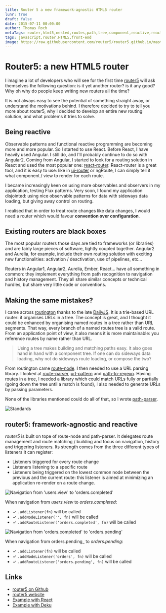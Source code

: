 ```yaml
---
title: Router 5 a new framework-agnostic HTML5 router
lunr: true
draft: false
date: 2015-07-11 00:00:00
author: Thomas Roch
metaTags: router,html5,nested,routes,path,tree,component,reactive,react,framework-agnostic
tags: javascript,router,HTML5,front-end
image: https://raw.githubusercontent.com/router5/router5.github.io/master/logo/r5_128.png
---
```


# Router5: a new HTML5 router

I imagine a lot of developers who will see for the first time [router5](http://router5.github.io) will ask themselves the following question:
is it yet another router? is it any good? Why oh why do people keep writing new routers all the time?

It is not always easy to see the potential of something straight away, or understand the motivations behind. I therefore decided
to try to tell you more about router5, why I decided to develop an entire new routing solution, and what problems it tries to solve.


## Being reactive

Observable patterns and functional reactive programming are becoming more and more popular. So I started to use React. Before React,
I have heavily used Angular. I still do, and I'll probably continue to do so with Angular2. Coming from Angular, I started to look
for a routing solution in React and used the most popular one: [react-router](https://github.com/rackt/react-router).
React-router is a great tool, and it is easy to use: like in [ui-router](https://github.com/angular-ui/ui-router) or ngRoute,
I can simply tell it what component / view to render for each route.

I became increasingly keen on using more observables and observers in my application, testing Flux patterns.
Very soon, I found my application disjointed: using nice observable patterns for data with sideways data loading,
but giving away control on routing.

I realised that in order to treat route changes like data changes, I would need a router which would favour __convention over
configuration__.


## Existing routers are black boxes

The most popular routers those days are tied to frameworks (or libraries) and are fairly large pieces of software, tightly coupled together.
Angular2 and Aurelia, for example, include their own routing solution with exciting new functionalities: activation / deactivation, use
of pipelines, etc...

Routers in Angular1, Angular2, Aurelia, Ember, React... have all something in common: they implement everything from path recognition
to navigation and history management. They all share similar concepts or technical hurdles, but share very little code or conventions.


## Making the same mistakes?

I came across [routington](https://github.com/pillarjs/routington) thanks to the late [DailyJS](http://dailyjs.com/).
It is a trie-based URL router: it organises URLs in a tree. The concept is great, and I thought it could be enhanced by organising
named routes in a tree rather than URL segments. That way, every branch of a named routes tree is a valid route.
From an application point of view, it also means it is more maintainable: you reference routes by name rather
than URL.

> Using a tree makes building and matching paths easy. It also goes hand in hand with a component tree. If one can do sideways data loading,
  why not do sideways route loading, or compose the two?

From routington came [route-node](https://github.com/troch/router5). I then needed to use a URL parsing library. I looked at
[route-parser](https://github.com/rcs/route-parser), [url-pattern](https://github.com/snd/url-pattern) and
[path-to-regexp](https://github.com/pillarjs/path-to-regexp). Having routes in a tree, I needed a library which could match
URLs fully or partially (going down the tree until a match is found), I also needed to generate URLs by passing parameters.

None of the libraries mentioned could do all of that, so I wrote [path-parser](https://github.com/troch/path-parser).

![Standards](https://imgs.xkcd.com/comics/standards.png)

## router5: framework-agnostic and reactive

_router5_ is built on tope of route-node and path-parser. It delegates route management and route matching / building
and focus on navigation, history and triggering listeners. Its strength comes from the three different types of listeners it can register:

- Listeners triggered for every route change
- Listeners listening to a specific route
- Listeners being triggered on the lowest common node between the previous and the current route: this listener is aimed at minimizing an application
re-render on a route change.

![Navigation from 'users.view' to 'orders.completed'](https://raw.githubusercontent.com/router5/router5.github.io/master/img/deactivation-activation-path.png)

When navigation from _users.view_ to _orders.completed_:

- &#x2713; `.addListener(fn)` will be called
- &#x2713; `.addNodeListener('', fn)` will be called
- &#x2713; `.addRouteListener('orders.completed', fn)` will be called


![Navigation from 'orders.completed' to 'orders.pending'](https://raw.githubusercontent.com/router5/router5.github.io/master/img/deactivation-activation-path-2.png)

When navigation from orders.pending_ to _orders.pending_:

- &#x2713; `.addListener(fn)` will be called
- &#x2713; `.addNodeListener('orders', fn)` will be called
- &#x2713; `.addRouteListener('orders.pending', fn)` will be called


## Links

- [router5 on Github](http://router5.github.io)
- [router5 website](http://router5.github.io)
- [Example with React](http://router5.github.io/docs/with-react.html)
- [Example with Deku](http://router5.github.io/docs/with-deku.html)
